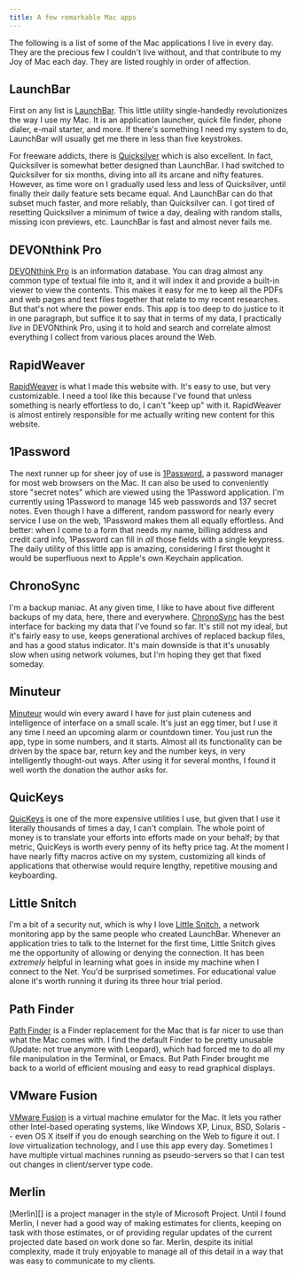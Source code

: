 ```yaml
---
title: A few remarkable Mac apps
---
```


The following is a list of some of the Mac applications I live in every day.  They are the precious few I couldn't live without, and that contribute to my Joy of Mac each day.  They are listed roughly in order of affection.

<!--more-->
## LaunchBar

First on any list is [LaunchBar][].  This little utility single-handedly revolutionizes the way I use my Mac.  It is an application launcher, quick file finder, phone dialer, e-mail starter, and more.  If there's something I need my system to do, LaunchBar will usually get me there in less than five keystrokes.

For freeware addicts, there is [Quicksilver][] which is also excellent.  In fact, Quicksilver is somewhat better designed than LaunchBar.  I had switched to Quicksilver for six months, diving into all its arcane and nifty features.  However, as time wore on I gradually used less and less of Quicksilver, until finally their daily feature sets became equal.  And LaunchBar can do that subset much faster, and more reliably, than Quicksilver can.  I got tired of resetting Quicksilver a minimum of twice a day, dealing with random stalls, missing icon previews, etc.  LaunchBar is fast and almost never fails me.

[LaunchBar]: http://www.obdev.at/products/launchbar/index.html
[QuickSilver]: http://quicksilver.blacktree.com

## DEVONthink Pro

[DEVONthink Pro][] is an information database.  You can drag almost any common type of textual file into it, and it will index it and provide a built-in viewer to view the contents.  This makes it easy for me to keep all the PDFs and web pages and text files together that relate to my recent researches.  But that's not where the power ends.  This app is too deep to do justice to it in one paragraph, but suffice it to say that in terms of my data, I practically *live* in DEVONthink Pro, using it to hold and search and correlate almost everything I collect from various places around the Web.

[DEVONthink Pro]: http://www.devon-technologies.com/products/devonthink/index.html

## RapidWeaver

[RapidWeaver][] is what I made this website with.  It's easy to use, but very customizable.  I need a tool like this because I've found that unless something is nearly effortless to do, I can't "keep up" with it.  RapidWeaver is almost entirely responsible for me actually writing new content for this website.

[RapidWeaver]: http://www.realmacsoftware.com/rapidweaver/

## 1Password

The next runner up for sheer joy of use is [1Password][], a password manager for most web browsers on the Mac.  It can also be used to conveniently store "secret notes" which are viewed using the 1Password application.  I'm currently using 1Password to manage 145 web passwords and 137 secret notes.  Even though I have a different, random password for nearly every service I use on the web, 1Password makes them all equally effortless.  And better: when I come to a form that needs my name, billing address and credit card info, 1Password can fill in *all* those fields with a single keypress.  The daily utility of this little app is amazing, considering I first thought it would be superfluous next to Apple's own Keychain application.

[1Password]: http://1Password.com/

## ChronoSync

I'm a backup maniac.  At any given time, I like to have about five different backups of my data, here, there and everywhere.  [ChronoSync][] has the best interface for backing my data that I've found so far.  It's still not my ideal, but it's fairly easy to use, keeps generational archives of replaced backup files, and has a good status indicator.  It's main downside is that it's unusably slow when using network volumes, but I'm hoping they get that fixed someday.

[ChronoSync]: http://www.econtechnologies.com/site/Pages/ChronoSync/chrono_overview.html

## Minuteur

[Minuteur][] would win every award I have for just plain cuteness and intelligence of interface on a small scale.  It's just an egg timer, but I use it any time I need an upcoming alarm or countdown timer.  You just run the app, type in some numbers, and it starts.  Almost all its functionality can be driven by the space bar, return key and the number keys, in very intelligently thought-out ways.  After using it for several months, I found it well worth the donation the author asks for.

[Minuteur]: http://perso.orange.fr/philippe.galmel/index_mac.html

## QuicKeys

[QuicKeys][] is one of the more expensive utilities I use, but given that I use it literally thousands of times a day, I can't complain.  The whole point of money is to translate your efforts into efforts made on your behalf; by that metric, QuicKeys is worth every penny of its hefty price tag.  At the moment I have nearly fifty macros active on my system, customizing all kinds of applications that otherwise would require lengthy, repetitive mousing and keyboarding.

[QuicKeys]: http://www.cesoft.com/products/quickeys.html

## Little Snitch

I'm a bit of a security nut, which is why I love [Little Snitch][], a network monitoring app by the same people who created LaunchBar.  Whenever an application tries to talk to the Internet for the first time, Little Snitch gives me the opportunity of allowing or denying the connection.  It has been *extremely* helpful in learning what goes in inside my machine when I connect to the Net.  You'd be surprised sometimes.  For educational value alone it's worth running it during its three hour trial period.

[Little Snitch]: http://www.obdev.at/products/littlesnitch/index.html

## Path Finder

[Path Finder][] is a Finder replacement for the Mac that is far nicer to use than what the Mac comes with.  I find the default Finder to be pretty unusable (Update: not true anymore with Leopard), which had forced me to do all my file manipulation in the Terminal, or Emacs.  But Path Finder brought me back to a world of efficient mousing and easy to read graphical displays.

[Path Finder]: http://www.cocoatech.com/

## VMware Fusion

[VMware Fusion][] is a virtual machine emulator for the Mac.  It lets you rather other Intel-based operating systems, like Windows XP, Linux, BSD, Solaris -- even OS X itself if you do enough searching on the Web to figure it out.  I *love* virtualization technology, and I use this app every day.  Sometimes I have multiple virtual machines running as pseudo-servers so that I can test out changes in client/server type code.

[VMware Fusion]: http://www.vmware.com/products/fusion/

## Merlin

[Merlin][] is a project manager in the style of Microsoft Project.  Until I found Merlin, I never had a good way of making estimates for clients, keeping on task with those estimates, or of providing regular updates of the current projected date based on work done so far.  Merlin, despite its initial complexity, made it truly enjoyable to manage all of this detail in a way that was easy to communicate to my clients.

[http://merlin2.net/]: Merlin


